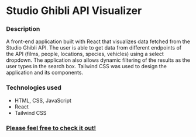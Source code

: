 # Studio Ghibli API Visualizer

### Description

A front-end application built with React that visualizes data fetched from the Studio Ghibli API.
The user is able to get data from different endpoints of the API (films, people, locations, species, vehicles) using a select dropdown.
The application also allows dynamic filtering of the results as the user types in the search box.
Tailwind CSS was used to design the application and its components.

### Technologies used

* HTML, CSS, JavaScript
* React
* Tailwind CSS

### [Please feel free to check it out!](https://ghibli-api-visualizer.netlify.app/)